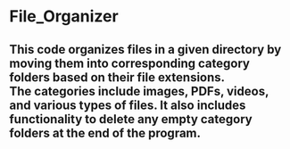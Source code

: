 # File_Organizer
 ## This code organizes files in a given directory by moving them into corresponding category folders based on their file extensions. </br> The categories include images, PDFs, videos, and various types of files. It also includes functionality to delete any empty category folders at the end of the program.
